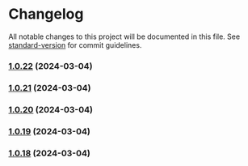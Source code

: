 # Changelog

All notable changes to this project will be documented in this file. See [standard-version](https://github.com/conventional-changelog/standard-version) for commit guidelines.

### [1.0.22](https://github.com/like0413/electron-vite-vue/compare/v1.0.21...v1.0.22) (2024-03-04)

### [1.0.21](https://github.com/like0413/electron-vite-vue/compare/v1.0.20...v1.0.21) (2024-03-04)

### [1.0.20](https://github.com/like0413/electron-vite-vue/compare/v1.0.19...v1.0.20) (2024-03-04)

### [1.0.19](https://github.com/like0413/electron-vite-vue/compare/v1.0.18...v1.0.19) (2024-03-04)

### [1.0.18](https://github.com/like0413/electron-vite-vue/compare/v1.0.17...v1.0.18) (2024-03-04)
